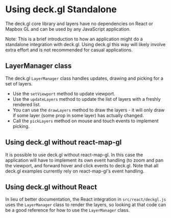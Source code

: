 # Using deck.gl Standalone

The deck.gl core library and layers have no dependencies on React or
Mapbox GL and can be used by any JavaScript application.

Note: This is a brief introduction to how an application might
do a standalone integration with deck.gl. Using deck.gl this way will
likely involve extra effort and is not recommended for casual
applications.

## LayerManager class

The deck.gl `LayerManager` class handles updates, drawing and picking
for a set of layers.

* Use the `setViewport` method to update viewport.
* Use the `updateLayers` method to update the list of layers with a
  freshly rendered list.
* You can use the `drawLayers` method to draw the layers - it will only
  draw if some layer (some prop in some layer) has actually changed.
* Call the `pickLayers` method on mouse and touch events to implement
  picking.

## Using deck.gl without react-map-gl

It is possible to use deck.gl without react-map-gl. In this case
the application will have to implement its own event handling
(to zoom and pan the viewport, and forward hover and click events to deck.gl.
Note that all deck.gl examples currently rely on react-map-gl's event
handling.


## Using deck.gl without React

In lieu of better documentation, the React integration in
`src/react/deckgl.js` uses the `LayerManager` class to render
the layers, so looking at that code can be a good reference
for how to use the `LayerManager` class.

